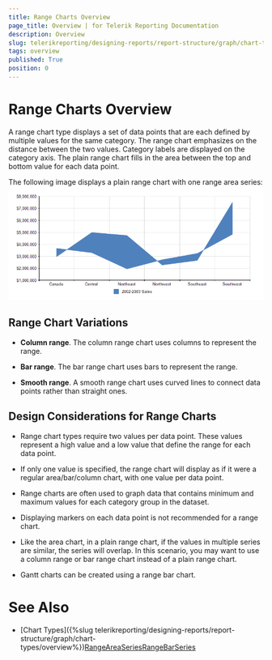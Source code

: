 ```yaml
---
title: Range Charts Overview
page_title: Overview | for Telerik Reporting Documentation
description: Overview
slug: telerikreporting/designing-reports/report-structure/graph/chart-types/range-charts/overview
tags: overview
published: True
position: 0
---
```


# Range Charts Overview



A range chart type displays a set of data points that are each defined by multiple values for the same category.        The range chart emphasizes on the distance between the two values. Category labels are displayed on the category axis.        The plain range chart fills in the area between the top and bottom value for each data point.

The following image displays a plain range chart with one range area series:  
  ![Range Area Chart](images/Graph/RangeAreaChart.png)

## Range Chart Variations

* __Column range__. The column range chart uses columns to represent the range.

* __Bar range__. The bar range chart uses bars to represent the range. 

* __Smooth range__. A smooth range chart uses curved lines to connect data points rather than straight ones.

## Design Considerations for Range Charts

* Range chart types require two values per data point. These values represent a high value and a low value that define    			the range for each data point. 

* If only one value is specified, the range chart will display as if it were a regular area/bar/column chart, with    			one value per data point.

* Range charts are often used to graph data that contains minimum and maximum values for each category group in    			the dataset.

* Displaying markers on each data point is not recommended for a range chart.

* Like the area chart, in a plain range chart, if the values in multiple series are similar, the series will overlap.    			In this scenario, you may want to use a column range or bar range chart instead of a plain range chart.

* Gantt charts can be created using a range bar chart.

# See Also


 * [Chart Types]({%slug telerikreporting/designing-reports/report-structure/graph/chart-types/overview%})[RangeAreaSeries](/reporting/api/Telerik.Reporting.RangeAreaSeries)[RangeBarSeries](/reporting/api/Telerik.Reporting.RangeBarSeries)
